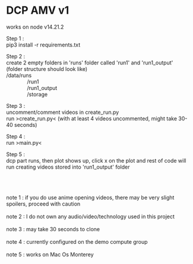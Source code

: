 # DCP AMV v1

works on node v14.21.2

Step 1 :  
pip3 install -r requirements.txt  

Step 2 :  
create 2 empty folders in 'runs' folder called 'run1' and 'run1_output'  
(folder structure should look like)  
/data/runs  
&ensp;&ensp;&ensp;&ensp;&ensp;&ensp;&ensp;&ensp;/run1  
&ensp;&ensp;&ensp;&ensp;&ensp;&ensp;&ensp;&ensp;/run1_output  
&ensp;&ensp;&ensp;&ensp;&ensp;&ensp;&ensp;&ensp;/storage  
    
Step 3 :  
uncomment/comment videos in create_run.py  
run >create_run.py< (with at least 4 videos uncommented, might take 30-40 seconds)

Step 4 :  
run >main.py<   

Step 5 :   
dcp part runs, then plot shows up, click x on the plot and rest of code will run creating videos stored into 'run1_output' folder  

<br>
<br>
<br>
note 1 : if you do use anime opening videos, there may be very slight spoilers, proceed with caution  
<br>
<br>
note 2 : I do not own any audio/video/technology used in this project
<br>
<br>
note 3 : may take 30 seconds to clone
<br>
<br>
note 4 : currently configured on the demo compute group
<br>
<br>
note 5 : works on Mac Os Monterey
